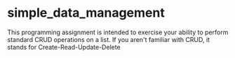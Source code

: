 # simple_data_management
This programming assignment is intended to exercise your ability to perform standard CRUD operations on a list. If you aren't familiar with CRUD, it stands for Create-Read-Update-Delete 
